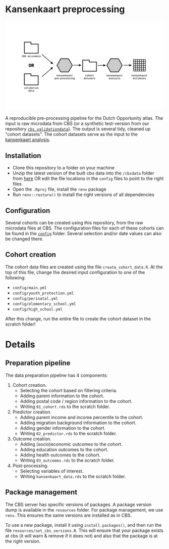 # Kansenkaart preprocessing

![pipeline.png](pipeline.png)

A reproducible pre-processing pipeline for the Dutch Opportunity atlas. The input is raw microdata from CBS (or a synthetic test-version from our repository [`cbs_validationdata`](https://github.com/sodascience/cbs_validationdata)). The output is several tidy, cleaned up "cohort datasets". The cohort datasets serve as the input to the [kansenkaart analysis](https://github.com/sodascience/kansenkaart_analysis).

## Installation
- Clone this repository to a folder on your machine
- Unzip the latest version of the built cbs data into the `/cbsdata` folder from [here](https://github.com/sodascience/cbs_validationdata/releases) OR edit the file locations in the `config` files to point to the right files.
- Open the `.Rproj` file, install the `renv` package
- Run `renv::restore()` to install the right versions of all dependencies

## Configuration
Several cohorts can be created using this repository, from the raw microdata files at CBS. The configuration files for each of these cohorts can be found in the [`config`](./config) folder. Several selection and/or date values can also be changed there.

## Cohort creation
The cohort data files are created using the file `create_cohort_data.R`. At the top of this file, change the desired input configuration to one of the following:
- `config/main.yml`
- `config/youth_protection.yml`
- `config/perinatal.yml`
- `config/elementary_school.yml`
- `config/high_school.yml`

After this change, run the entire file to create the cohort dataset in the scratch folder!


# Details

## Preparation pipeline
The data preparation pipeline has 4 components:

1. Cohort creation. 
    - Selecting the cohort based on filtering criteria. 
    - Adding parent information to the cohort.
    - Adding postal code / region information to the cohort.
    - Writing `01_cohort.rds` to the scratch folder.
2. Predictor creation.
    - Adding parent income and income percentile to the cohort.
    - Adding migration background information to the cohort.
    - Adding gender information to the cohort.
    - Writing `02_predictor.rds` to the scratch folder.
3. Outcome creation.
    - Adding (socio)economic outcomes to the cohort.
    - Adding education outcomes to the cohort.
    - Adding health outcomes to the cohort.
    - Writing `03_outcomes.rds` to the scratch folder.
4. Post-processing.
    - Selecting variables of interest.
    - Writing `kansenkaart_data.rds` to the scratch folder.



## Package management
The CBS server has specific versions of packages. A package version dump is available in the `resources` folder. For package management, we use `renv`. This ensures the same versions are installed as in CBS.

To use a new package, install it using `install.packages()`, and then run the file `resources/set_cbs_versions.R`. This will ensure that your package exists at cbs (it will warn & remove if it does not) and also that the package is at the right version. 
